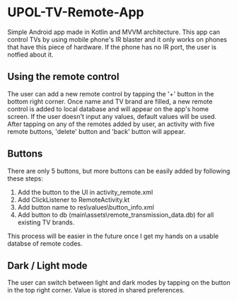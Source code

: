 # UPOL-TV-Remote-App

Simple Android app made in Kotlin and MVVM architecture. This app can control TVs by using mobile phone's IR blaster and it only works on phones that have this piece of hardware. If the phone has no IR port, the user is notfied about it.

## Using the remote control

The user can add a new remote control by tapping the '+' button in the bottom right corner. Once name and TV brand are filled, a new remote control is added to local database and will appear on the app's home screen. If the user doesn't input any values, default values will be used.
After tapping on any of the remotes added by user, an activity with five remote buttons, 'delete' button and 'back' button will appear.

## Buttons

There are only 5 buttons, but more buttons can be easily added by following these steps:
1. Add the button to the UI in activity_remote.xml
2. Add ClickListener to RemoteActivity.kt
3. Add button name to res\values\button_info.xml
4. Add button to db (main\assets\remote_transmission_data.db) for all existing TV brands.

This process will be easier in the future once I get my hands on a usable databse of remote codes.

## Dark / Light mode

The user can switch between light and dark modes by tapping on the button in the top right corner. Value is stored in shared preferences.
